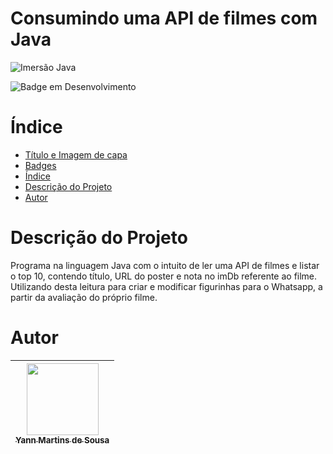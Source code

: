 # Consumindo uma API de filmes com Java

![Imersão Java](https://user-images.githubusercontent.com/102706324/228231163-c2691b2f-17ff-403b-b3ad-9d2527a56b46.png)

![Badge em Desenvolvimento](http://img.shields.io/static/v1?label=STATUS&message=EM%20DESENVOLVIMENTO&color=GREEN&style=for-the-badge)

# Índice 

* [Título e Imagem de capa](#Título-e-Imagem-de-capa)
* [Badges](#badges)
* [Índice](#índice)
* [Descrição do Projeto](#descrição-do-projeto)
* [Autor](#autor)

# Descrição do Projeto

Programa na linguagem Java com o intuito de ler uma API de filmes e listar o top 10, contendo título, URL do poster e nota no imDb referente ao filme. Utilizando desta leitura para criar e modificar figurinhas para o Whatsapp, a partir da avaliação do próprio filme.

# Autor

| [<img src="https://user-images.githubusercontent.com/102706324/228234163-a0616b0f-c2d2-48d8-8fc6-ce4e8b2cb17c.jpeg" width=115><br><sub>Yann Martins de Sousa</sub>](https://github.com/YannMartins) |  
| :---: |

